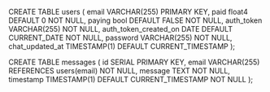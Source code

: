 CREATE TABLE users (
email VARCHAR(255) PRIMARY KEY,
paid float4 DEFAULT 0 NOT NULL,
paying bool DEFAULT FALSE NOT NULL,
auth_token VARCHAR(255) NOT NULL,
auth_token_created_on DATE DEFAULT CURRENT_DATE NOT NULL,
password VARCHAR(255) NOT NULL,
chat_updated_at TIMESTAMP(1) DEFAULT CURRENT_TIMESTAMP
);

CREATE TABLE messages (
id SERIAL PRIMARY KEY,
email VARCHAR(255) REFERENCES users(email) NOT NULL,
message TEXT NOT NULL,
timestamp TIMESTAMP(1) DEFAULT CURRENT_TIMESTAMP NOT NULL
);
